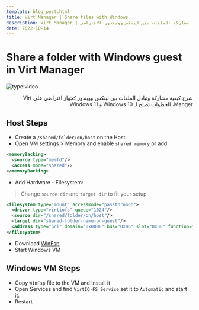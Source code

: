 ```yaml
---
template: blog_post.html
title: Virt Manager | Share files with Windows
description: Virt Manager | مشاركة الملفات بين لينكس وويندوز الافتراضي
date: 2022-10-14
---
```


# Share a folder with Windows guest in Virt Manager

![type:video](https://www.youtube.com/embed/2KczxDvTuAE)

<div dir="rtl">
شرح كيفية مشاركة وتبادل الملفات بين لينكس وويندوز كجهاز افتراضي على Virt Manger، الخطوات تصلح لـ Windows 10 و Windows 11.
</div>

<p hidden>#more</p>

## Host Steps

- Create a `/shared/folder/on/host` on the Host.
- Open VM settings > Memory and enable `shared memory` or add:

```xml
<memoryBacking>
  <source type="memfd"/>
  <access mode="shared"/>
</memoryBacking>
```

- Add Hardware - Filesystem:

> Change `source dir` and `target dir` to fit your setup

```xml
<filesystem type="mount" accessmode="passthrough">
  <driver type="virtiofs" queue="1024"/>
  <source dir="/shared/folder/on/host"/>
  <target dir="shared-folder-name-on-guest"/>
  <address type="pci" domain="0x0000" bus="0x06" slot="0x00" function="0x0"/>
</filesystem>
```

- Download [WinFsp](https://github.com/winfsp/winfsp/releases/latest)
- Start Windows VM

## Windows VM Steps

- Copy `WinFsp` file to the VM and Install it
- Open Services and find `VirtIO-FS Service` set it to `Automatic` and start it.
- Restart